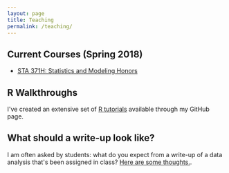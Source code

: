```yaml
---
layout: page
title: Teaching
permalink: /teaching/
---
```


## Current Courses (Spring 2018)  
* [STA 371H: Statistics and Modeling Honors](/STA371H_Spring2018/)  

## R Walkthroughs

I've created an extensive set of [R tutorials](https://github.com/jgscott/learnR) available through my GitHub page.   

## What should a write-up look like?

I am often asked by students: what do you expect from a write-up of a data analysis that's been assigned in class?  [Here are some thoughts.](teaching/writeups/write_ups).  


